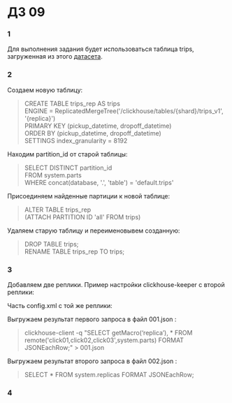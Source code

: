 # ДЗ 09  
### 1  
Для выполнения задания будет использоваться таблица trips, загруженная из этого [датасета](https://clickhouse.com/docs/en/getting-started/example-datasets/nyc-taxi).  
### 2  
Создаем новую таблицу:  
>CREATE TABLE trips_rep AS trips  
ENGINE = ReplicatedMergeTree('/clickhouse/tables/{shard}/trips_v1', '{replica}')  
PRIMARY KEY (pickup_datetime, dropoff_datetime)  
ORDER BY (pickup_datetime, dropoff_datetime)  
SETTINGS index_granularity = 8192

Находим partition_id от старой таблицы:  
>SELECT DISTINCT partition_id  
FROM system.parts  
WHERE concat(database, '.', 'table') = 'default.trips'

Присоединяем найденные партиции к новой таблице:  
>ALTER TABLE trips_rep  
    (ATTACH PARTITION ID 'all' FROM trips)

Удаляем старую таблицу и переименовывем созданную:  
>DROP TABLE trips;  
RENAME TABLE trips_rep TO trips;  
  
### 3  
Добавляем две реплики. Пример настройки clickhouse-keeper c второй реплики:  

Часть config.xml с той же реплики:  

Выгружаем результат первого запроса в файл 001.json :  
>clickhouse-client -q "SELECT getMacro(‘replica’), * FROM remote('click01,click02,click03',system.parts) FORMAT JSONEachRow;" > 001.json

Выгружаем результат второго запроса в файл 002.json :  
>SELECT * FROM system.replicas FORMAT JSONEachRow;

### 4  

